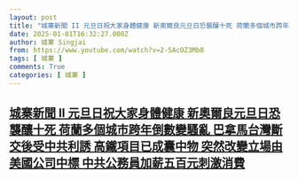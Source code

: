 ```yaml
---
layout: post
title: "城寨新聞 II 元旦日祝大家身體健康 新奧爾良元旦日恐襲釀十死 荷蘭多個城市跨年倒數變騷亂 巴拿馬台灣斷交後受中共利誘 高鐵項目已成囊中物 突然改變立場由美國公司中標 中共公務員加薪五百元刺激消費"
date: 2025-01-01T16:32:27.000Z
author: 城寨 Singjai
from: https://www.youtube.com/watch?v=2-5AcOZ3Mb0
tags: [ 城寨 ]
comments: True
categories: [ 城寨 ]
---
```

<!--1735749147000-->
[城寨新聞 II 元旦日祝大家身體健康 新奧爾良元旦日恐襲釀十死 荷蘭多個城市跨年倒數變騷亂 巴拿馬台灣斷交後受中共利誘 高鐵項目已成囊中物 突然改變立場由美國公司中標 中共公務員加薪五百元刺激消費](https://www.youtube.com/watch?v=2-5AcOZ3Mb0)
------

<div>

</div>
